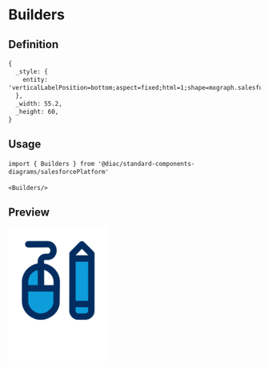 # Builders

## Definition

```
{
  _style: { 
    entity: 'verticalLabelPosition=bottom;aspect=fixed;html=1;shape=mxgraph.salesforce.builders;',
  },
  _width: 55.2,
  _height: 60,
}
```

## Usage

```
import { Builders } from '@diac/standard-components-diagrams/salesforcePlatform'

<Builders/>
```

## Preview

<img src="./builders.png" width="200"/>
